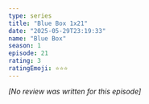 ```yaml
---
type: series
title: "Blue Box 1x21"
date: "2025-05-29T23:19:33"
name: "Blue Box"
season: 1
episode: 21
rating: 3
ratingEmoji: ⭐️⭐️⭐️
---
```


*[No review was written for this episode]*
